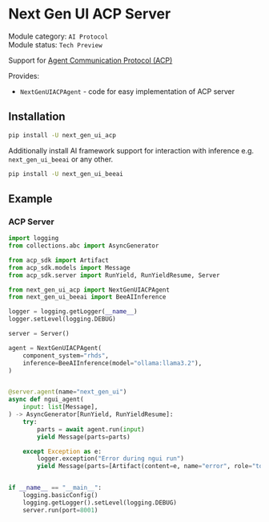 # Next Gen UI ACP Server

Module category: `AI Protocol`  
Module status: `Tech Preview`

Support for [Agent Communication Protocol (ACP)](https://agentcommunicationprotocol.dev/)

Provides:

* `NextGenUIACPAgent` - code for easy implementation of ACP server

## Installation

```sh
pip install -U next_gen_ui_acp
```

Additionally install AI framework support for interaction with inference e.g. `next_gen_ui_beeai` or any other.

```sh
pip install -U next_gen_ui_beeai
```

## Example

### ACP Server


```py
import logging
from collections.abc import AsyncGenerator

from acp_sdk import Artifact
from acp_sdk.models import Message
from acp_sdk.server import RunYield, RunYieldResume, Server

from next_gen_ui_acp import NextGenUIACPAgent
from next_gen_ui_beeai import BeeAIInference

logger = logging.getLogger(__name__)
logger.setLevel(logging.DEBUG)

server = Server()

agent = NextGenUIACPAgent(
    component_system="rhds",
    inference=BeeAIInference(model="ollama:llama3.2"),
)


@server.agent(name="next_gen_ui")
async def ngui_agent(
    input: list[Message],
) -> AsyncGenerator[RunYield, RunYieldResume]:
    try:
        parts = await agent.run(input)
        yield Message(parts=parts)

    except Exception as e:
        logger.exception("Error during ngui run")
        yield Message(parts=[Artifact(content=e, name="error", role="tool")])


if __name__ == "__main__":
    logging.basicConfig()
    logging.getLogger().setLevel(logging.DEBUG)
    server.run(port=8001)
```

